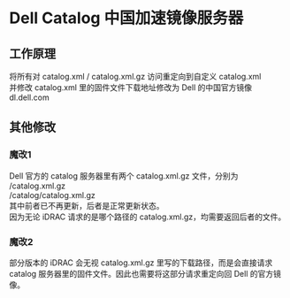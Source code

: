 # Dell Catalog 中国加速镜像服务器  

## 工作原理  
将所有对 catalog.xml / catalog.xml.gz 访问重定向到自定义 catalog.xml  
并修改 catalog.xml 里的固件文件下载地址修改为 Dell 的中国官方镜像 dl.dell.com

## 其他修改  
### 魔改1
Dell 官方的 catalog 服务器里有两个 catalog.xml.gz 文件，分别为  
/catalog.xml.gz  
/catalog/catalog.xml.gz  
其中前者已不再更新，后者是正常更新状态。  
因为无论 iDRAC 请求的是哪个路径的 catalog.xml.gz，均需要返回后者的文件。  

### 魔改2
部分版本的 iDRAC 会无视 catalog.xml.gz 里写的下载路径，而是会直接请求 catalog 服务器里的固件文件。因此也需要将这部分请求重定向回 Dell 的官方镜像。
